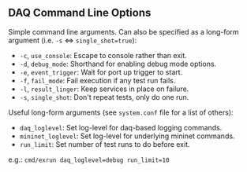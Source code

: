 ## DAQ Command Line Options

Simple command line arguments. Can also be specified as a long-form argument (i.e. `-s` <=> `single_shot=true`):

* `-c`, `use_console`: Escape to console rather than exit.
* `-d`, `debug_mode`: Shorthand for enabling debug mode options.
* `-e`, `event_trigger`: Wait for port up trigger to start.
* `-f`, `fail_mode`: Fail execution if any test run fails.
* `-l`, `result_linger`: Keep services in place on failure.
* `-s`, `single_shot`: Don't repeat tests, only do one run.

Useful long-form arguments (see `system.conf` file for a list of others):

* `daq_loglevel`: Set log-level for daq-based logging commands.
* `mininet_loglevel`: Set log-level for underlying mininet commands.
* `run_limit`: Set number of test runs to do before exit.

e.g.: `cmd/exrun daq_loglevel=debug run_limit=10`
